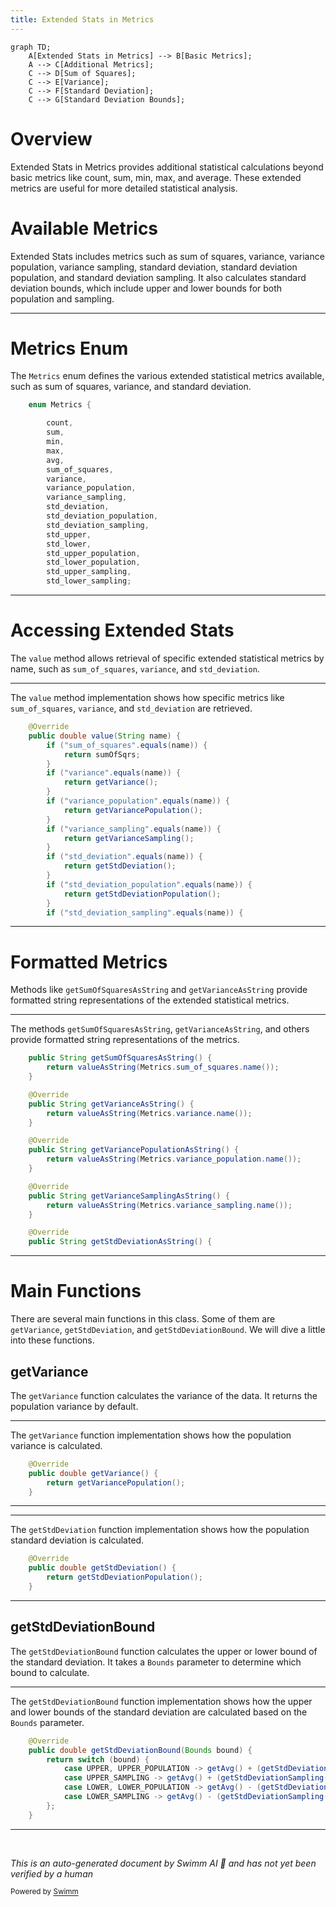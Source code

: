 ```yaml
---
title: Extended Stats in Metrics
---
```

```mermaid
graph TD;
    A[Extended Stats in Metrics] --> B[Basic Metrics];
    A --> C[Additional Metrics];
    C --> D[Sum of Squares];
    C --> E[Variance];
    C --> F[Standard Deviation];
    C --> G[Standard Deviation Bounds];
```

# Overview

Extended Stats in Metrics provides additional statistical calculations beyond basic metrics like count, sum, min, max, and average. These extended metrics are useful for more detailed statistical analysis.

# Available Metrics

Extended Stats includes metrics such as sum of squares, variance, variance population, variance sampling, standard deviation, standard deviation population, and standard deviation sampling. It also calculates standard deviation bounds, which include upper and lower bounds for both population and sampling.

<SwmSnippet path="/server/src/main/java/org/elasticsearch/search/aggregations/metrics/InternalExtendedStats.java" line="28">

---

# Metrics Enum

The `Metrics` enum defines the various extended statistical metrics available, such as sum of squares, variance, and standard deviation.

```java
    enum Metrics {

        count,
        sum,
        min,
        max,
        avg,
        sum_of_squares,
        variance,
        variance_population,
        variance_sampling,
        std_deviation,
        std_deviation_population,
        std_deviation_sampling,
        std_upper,
        std_lower,
        std_upper_population,
        std_lower_population,
        std_upper_sampling,
        std_lower_sampling;
```

---

</SwmSnippet>

# Accessing Extended Stats

The `value` method allows retrieval of specific extended statistical metrics by name, such as `sum_of_squares`, `variance`, and `std_deviation`.

<SwmSnippet path="/server/src/main/java/org/elasticsearch/search/aggregations/metrics/InternalExtendedStats.java" line="110">

---

The `value` method implementation shows how specific metrics like `sum_of_squares`, `variance`, and `std_deviation` are retrieved.

```java
    @Override
    public double value(String name) {
        if ("sum_of_squares".equals(name)) {
            return sumOfSqrs;
        }
        if ("variance".equals(name)) {
            return getVariance();
        }
        if ("variance_population".equals(name)) {
            return getVariancePopulation();
        }
        if ("variance_sampling".equals(name)) {
            return getVarianceSampling();
        }
        if ("std_deviation".equals(name)) {
            return getStdDeviation();
        }
        if ("std_deviation_population".equals(name)) {
            return getStdDeviationPopulation();
        }
        if ("std_deviation_sampling".equals(name)) {
```

---

</SwmSnippet>

# Formatted Metrics

Methods like `getSumOfSquaresAsString` and `getVarianceAsString` provide formatted string representations of the extended statistical metrics.

<SwmSnippet path="/server/src/main/java/org/elasticsearch/search/aggregations/metrics/InternalExtendedStats.java" line="211">

---

The methods `getSumOfSquaresAsString`, `getVarianceAsString`, and others provide formatted string representations of the metrics.

```java
    public String getSumOfSquaresAsString() {
        return valueAsString(Metrics.sum_of_squares.name());
    }

    @Override
    public String getVarianceAsString() {
        return valueAsString(Metrics.variance.name());
    }

    @Override
    public String getVariancePopulationAsString() {
        return valueAsString(Metrics.variance_population.name());
    }

    @Override
    public String getVarianceSamplingAsString() {
        return valueAsString(Metrics.variance_sampling.name());
    }

    @Override
    public String getStdDeviationAsString() {
```

---

</SwmSnippet>

# Main Functions

There are several main functions in this class. Some of them are `getVariance`, `getStdDeviation`, and `getStdDeviationBound`. We will dive a little into these functions.

## getVariance

The `getVariance` function calculates the variance of the data. It returns the population variance by default.

<SwmSnippet path="/server/src/main/java/org/elasticsearch/search/aggregations/metrics/InternalExtendedStats.java" line="168">

---

The `getVariance` function implementation shows how the population variance is calculated.

```java
    @Override
    public double getVariance() {
        return getVariancePopulation();
    }
```

---

</SwmSnippet>

<SwmSnippet path="/server/src/main/java/org/elasticsearch/search/aggregations/metrics/InternalExtendedStats.java" line="185">

---

The `getStdDeviation` function implementation shows how the population standard deviation is calculated.

```java
    @Override
    public double getStdDeviation() {
        return getStdDeviationPopulation();
    }
```

---

</SwmSnippet>

## getStdDeviationBound

The `getStdDeviationBound` function calculates the upper or lower bound of the standard deviation. It takes a `Bounds` parameter to determine which bound to calculate.

<SwmSnippet path="/server/src/main/java/org/elasticsearch/search/aggregations/metrics/InternalExtendedStats.java" line="200">

---

The `getStdDeviationBound` function implementation shows how the upper and lower bounds of the standard deviation are calculated based on the `Bounds` parameter.

```java
    @Override
    public double getStdDeviationBound(Bounds bound) {
        return switch (bound) {
            case UPPER, UPPER_POPULATION -> getAvg() + (getStdDeviationPopulation() * sigma);
            case UPPER_SAMPLING -> getAvg() + (getStdDeviationSampling() * sigma);
            case LOWER, LOWER_POPULATION -> getAvg() - (getStdDeviationPopulation() * sigma);
            case LOWER_SAMPLING -> getAvg() - (getStdDeviationSampling() * sigma);
        };
    }
```

---

</SwmSnippet>

&nbsp;

*This is an auto-generated document by Swimm AI 🌊 and has not yet been verified by a human*

<SwmMeta version="3.0.0" repo-id="Z2l0aHViJTNBJTNBZWxhc3RpY3NlYXJjaCUzQSUzQVN3aW1tLURlbW8=" repo-name="elasticsearch" doc-type="overview"><sup>Powered by [Swimm](https://app.swimm.io/)</sup></SwmMeta>
